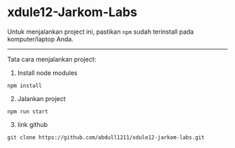 # xdule12-Jarkom-Labs

Untuk menjalankan project ini, pastikan `npm` sudah terinstall pada komputer/laptop Anda.

---

Tata cara menjalankan project:

1. Install node modules

```
npm install
```

2. Jalankan project

```
npm run start
```

3. link github

```
git clone https://github.com/abdull1211/xdule12-jarkom-labs.git
```
